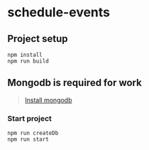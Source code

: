 # schedule-events

## Project setup
```
npm install
npm run build
```

## Mongodb is required for work

>[Install mongodb](https://www.mongodb.com/) 


### Start project
```
npm run createDb
npm run start
```
